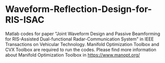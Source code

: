 # Waveform-Reflection-Design-for-RIS-ISAC
Matlab codes for paper "Joint Waveform Design and Passive Beamforming for RIS-Assisted Dual-functional Radar-Communication System" in IEEE Transactions on Vehicular Technology.
Manifold Optimization Toolbox and CVX Toolbox are required to run the codes.
Please find more information about Manifold Optimization Toolbox in https://www.manopt.org/
